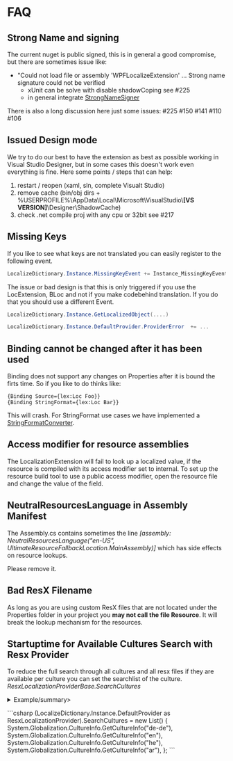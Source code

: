 # FAQ

## Strong Name and signing

The current nuget is public signed, this is in general a good compromise, but there are sometimes issue like:

* "Could not load file or assembly 'WPFLocalizeExtension' ... Strong name signature could not be verified
    * xUnit can be solve with disable shadowCoping see #225
    * in general integrate [StrongNameSigner](https://github.com/brutaldev/StrongNameSigner)

There is also a long discussion here just some issues: #225 #150 #141 #110 #106


## Issued Design mode

We try to do our best to have the extension as best as possible working in Visual Studio Designer, but in some cases
this doesn't work even everything is fine. Here some points / steps that can help:
1. restart / reopen (xaml, sln, complete Visualt Studio)
2. remove cache (bin/obj dirs + %USERPROFILE%\AppData\Local\Microsoft\VisualStudio\\**[VS VERSION]**\Designer\ShadowCache)
3. check .net compile proj with any cpu or 32bit see #217


## Missing Keys

If you like to see what keys are not translated you can easily register to the following event.

```csharp
LocalizeDictionary.Instance.MissingKeyEvent += Instance_MissingKeyEvent;
```

The issue or bad design is that this is only triggered if you use the LocExtension, BLoc and not if you make codebehind translation.
If you do that you should use a different Event.

```csharp
LocalizeDictionary.Instance.GetLocalizedObject(....) 

LocalizeDictionary.Instance.DefaultProvider.ProviderError  += ...
```

## Binding cannot be changed after it has been used

Binding does not support any changes on Properties after it is bound the firts time. So if you like to do thinks like:

```xaml
{Binding Source={lex:Loc Foo}}
{Binding StringFormat={lex:Loc Bar}}
```
This will crash. For StringFormat use cases we have implemented a [StringFormatConverter](ValueConverters.md).

## Access modifier for resource assemblies
The LocalizationExtension will fail to look up a localized value, if the resource is compiled with its access modifier set to internal.
To set up the resource build tool to use a public access modifier, open the resource file and change the value of the field.

## NeutralResourcesLanguage in Assembly Manifest
The Assembly.cs contains sometimes the line _[assembly: NeutralResourcesLanguage("en-US", UltimateResourceFallbackLocation.MainAssembly)]_
which has side effects on resource lookups.

Please remove it.

## Bad ResX Filename
As long as you are using custom ResX files that are not located under the Properties folder
in your project you **may not call the file Resource**.
It will break the lookup mechanism for the resources.

## Startuptime for Available Cultures Search with Resx Provider
To reduce the full search through all cultures and all resx files if they are available per
culture you can set the searchlist of the culture. _ResxLocalizationProviderBase.SearchCultures_

<details><summary>Example/summary>
<p>
```csharp
 (LocalizeDictionary.Instance.DefaultProvider as ResxLocalizationProvider).SearchCultures =
                new List<System.Globalization.CultureInfo>()
                {
                    System.Globalization.CultureInfo.GetCultureInfo("de-de"),
                    System.Globalization.CultureInfo.GetCultureInfo("en"),
                    System.Globalization.CultureInfo.GetCultureInfo("he"),
                    System.Globalization.CultureInfo.GetCultureInfo("ar"),
                };
```
</p>
</details>